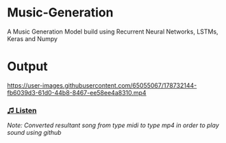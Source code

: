 # Music-Generation
A Music Generation Model build using Recurrent Neural Networks, LSTMs, Keras and Numpy

# Output
https://user-images.githubusercontent.com/65055067/178732144-fb6039d3-61d0-44b8-8467-ee58ee4a8310.mp4
<h3><a href = "https://user-images.githubusercontent.com/65055067/178732144-fb6039d3-61d0-44b8-8467-ee58ee4a8310.mp4" target = "_blank"> ♫ Listen </a></h3>
<i>Note: Converted resultant song from type midi to type mp4 in order to play sound using github</i>
